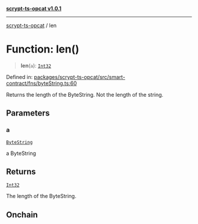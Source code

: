 [**scrypt-ts-opcat v1.0.1**](../README.md)

***

[scrypt-ts-opcat](../README.md) / len

# Function: len()

> **len**(`a`): [`Int32`](../type-aliases/Int32.md)

Defined in: [packages/scrypt-ts-opcat/src/smart-contract/fns/byteString.ts:60](https://github.com/OPCAT-Labs/ts-tools/blob/e67b8657b34dbf57f8a4f9bdf87cdc2742db16bb/packages/scrypt-ts-opcat/src/smart-contract/fns/byteString.ts#L60)

Returns the length of the ByteString. Not the length of the string.

## Parameters

### a

[`ByteString`](../type-aliases/ByteString.md)

a ByteString

## Returns

[`Int32`](../type-aliases/Int32.md)

The length of the ByteString.

## Onchain
